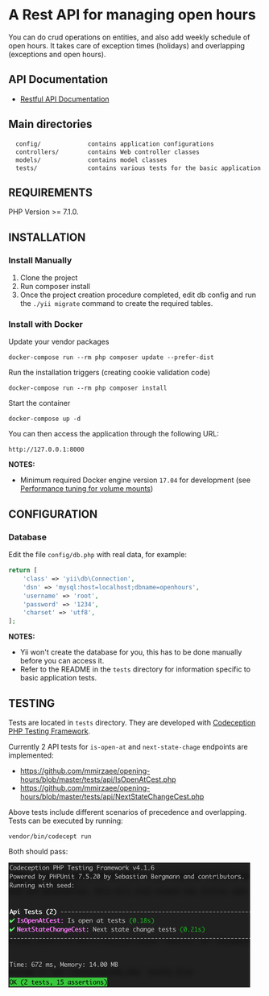 # A Rest API for managing open hours

You can do crud operations on entities, and also add weekly schedule of open hours.
It takes care of exception times (holidays) and overlapping (exceptions and open hours).

## API Documentation

- <a href="https://documenter.getpostman.com/view/1900475/T1LPESo1?version=latest">Restful API Documentation</a>

Main directories
-------------------

      config/             contains application configurations
      controllers/        contains Web controller classes
      models/             contains model classes
      tests/              contains various tests for the basic application



REQUIREMENTS
------------

PHP Version >= 7.1.0.


INSTALLATION
------------

### Install Manually

1. Clone the project
2. Run composer install
3. Once the project creation procedure completed, edit db config and run the `./yii migrate` command to create the required tables.


### Install with Docker

Update your vendor packages

    docker-compose run --rm php composer update --prefer-dist
    
Run the installation triggers (creating cookie validation code)

    docker-compose run --rm php composer install    
    
Start the container

    docker-compose up -d
    
You can then access the application through the following URL:

    http://127.0.0.1:8000

**NOTES:** 
- Minimum required Docker engine version `17.04` for development (see [Performance tuning for volume mounts](https://docs.docker.com/docker-for-mac/osxfs-caching/))


CONFIGURATION
-------------

### Database

Edit the file `config/db.php` with real data, for example:

```php
return [
    'class' => 'yii\db\Connection',
    'dsn' => 'mysql:host=localhost;dbname=openhours',
    'username' => 'root',
    'password' => '1234',
    'charset' => 'utf8',
];
```

**NOTES:**
- Yii won't create the database for you, this has to be done manually before you can access it.
- Refer to the README in the `tests` directory for information specific to basic application tests.


TESTING
-------

Tests are located in `tests` directory. They are developed with [Codeception PHP Testing Framework](http://codeception.com/).

Currently 2 API tests for `is-open-at` and `next-state-chage` endpoints are implemented:

- https://github.com/mmirzaee/opening-hours/blob/master/tests/api/IsOpenAtCest.php
- https://github.com/mmirzaee/opening-hours/blob/master/tests/api/NextStateChangeCest.php

Above tests include different scenarios of precedence and overlapping. Tests can be executed by running:

```
vendor/bin/codecept run
```

Both should pass:

<img src="tests.png" width="480" alt="Passing API tests" />

